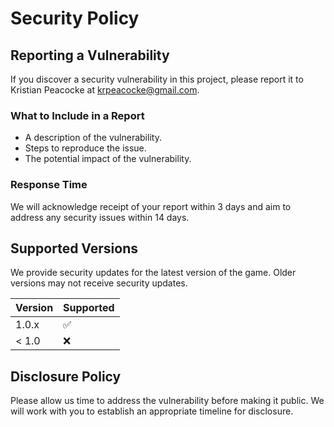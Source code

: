 # Security Policy

## Reporting a Vulnerability

If you discover a security vulnerability in this project, please report it to Kristian Peacocke at [krpeacocke@gmail.com](mailto:krpeacocke@gmail.com).

### What to Include in a Report

- A description of the vulnerability.
- Steps to reproduce the issue.
- The potential impact of the vulnerability.

### Response Time

We will acknowledge receipt of your report within 3 days and aim to address any security issues within 14 days.

## Supported Versions

We provide security updates for the latest version of the game. Older versions may not receive security updates.

| Version | Supported          |
| ------- | ------------------ |
| 1.0.x   | :white_check_mark: |
| < 1.0   | :x:                |

## Disclosure Policy

Please allow us time to address the vulnerability before making it public. We will work with you to establish an appropriate timeline for disclosure.